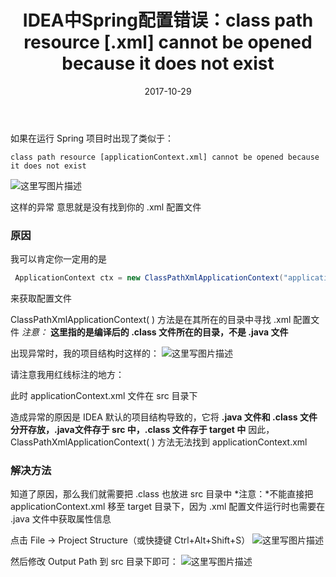 ﻿---
layout: post
title: 'IDEA中Spring配置错误：class path resource [.xml] cannot be opened because it does not exist'
date: 2017-10-29
categories: debug
tags: debug IDEA
---
如果在运行 Spring 项目时出现了类似于：

~~~
class path resource [applicationContext.xml] cannot be opened because it does not exist
~~~
![这里写图片描述](http://img.blog.csdn.net/20171029154859972?watermark/2/text/aHR0cDovL2Jsb2cuY3Nkbi5uZXQvYmFpZHVfMzIwNDUyMDE=/font/5a6L5L2T/fontsize/400/fill/I0JBQkFCMA==/dissolve/70/gravity/SouthEast)

这样的异常
意思就是没有找到你的 .xml 配置文件

### **原因**
我可以肯定你一定用的是

~~~java
 ApplicationContext ctx = new ClassPathXmlApplicationContext("applicationContext.xml");
~~~
来获取配置文件

ClassPathXmlApplicationContext( ) 方法是在其所在的目录中寻找 .xml 配置文件
*注意：*  **这里指的是编译后的 .class 文件所在的目录，不是 .java 文件**

出现异常时，我的项目结构时这样的：
![这里写图片描述](http://img.blog.csdn.net/20171029155849837?watermark/2/text/aHR0cDovL2Jsb2cuY3Nkbi5uZXQvYmFpZHVfMzIwNDUyMDE=/font/5a6L5L2T/fontsize/400/fill/I0JBQkFCMA==/dissolve/70/gravity/SouthEast)

请注意我用红线标注的地方：

此时 applicationContext.xml 文件在 src 目录下

造成异常的原因是 IDEA 默认的项目结构导致的，它将 **.java 文件和 .class 文件分开存放，.java文件存于 src 中，.class 文件存于 target 中**
因此，ClassPathXmlApplicationContext( ) 方法无法找到 applicationContext.xml

### **解决方法**

知道了原因，那么我们就需要把 .class 也放进 src 目录中
*注意：*不能直接把 applicationContext.xml 移至 target 目录下，因为 .xml 配置文件运行时也需要在 .java 文件中获取属性信息

点击 File -> Project Structure（或快捷键 Ctrl+Alt+Shift+S）
![这里写图片描述](http://img.blog.csdn.net/20171029160906620?watermark/2/text/aHR0cDovL2Jsb2cuY3Nkbi5uZXQvYmFpZHVfMzIwNDUyMDE=/font/5a6L5L2T/fontsize/400/fill/I0JBQkFCMA==/dissolve/70/gravity/SouthEast)

然后修改 Output Path 到 src 目录下即可：
![这里写图片描述](http://img.blog.csdn.net/20171029161150233?watermark/2/text/aHR0cDovL2Jsb2cuY3Nkbi5uZXQvYmFpZHVfMzIwNDUyMDE=/font/5a6L5L2T/fontsize/400/fill/I0JBQkFCMA==/dissolve/70/gravity/SouthEast)